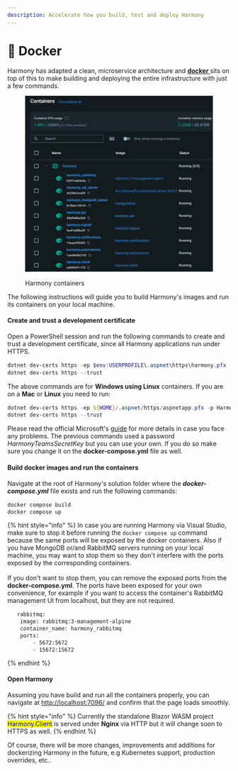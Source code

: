 ```yaml
---
description: Accelerate how you build, test and deploy Harmony
---
```


# 🐳 Docker

Harmony has adapted a clean, microservice architecture and [**docker** ](https://www.docker.com/)sits on top of this to make building and deploying the entire infrastructure with just a few commands.&#x20;

<figure><img src="../../.gitbook/assets/harmony-containers.png" alt="" width="563"><figcaption><p>Harmony containers</p></figcaption></figure>

The following instructions will guide you to build Harmony's images and run its containers on your local machine.

#### Create and trust a development certificate

Open a PowerShell session and run the following commands to create and trust a development certificate, since all Harmony applications run under HTTPS.

```powershell
dotnet dev-certs https -ep $env:USERPROFILE\.aspnet\https\harmony.pfx -p HarmonyTeamsSecretKey
dotnet dev-certs https --trust
```

The above commands are for **Windows using Linux** containers. If you are on a **Mac** or **Linux** you need to run:

```powershell
dotnet dev-certs https -ep ${HOME}/.aspnet/https/aspnetapp.pfx -p HarmonyTeamsSecretKey
dotnet dev-certs https --trust
```

Please read the official Microsoft's [guide](https://learn.microsoft.com/en-us/aspnet/core/security/docker-compose-https?view=aspnetcore-8.0) for more details in case you face any problems. The previous commands used a password _HarmonyTeamsSecretKey_ but you can use your own. If you do so make sure you change it on the **docker-compose.yml** file as well.

#### Build docker images and run the containers

Navigate at the root of Harmony's solution folder where the _**docker-compose.yml**_ file exists and run the following commands:

```docker
docker compose build
docker compose up
```

{% hint style="info" %}
In case you are running Harmony via Visual Studio, make sure to stop it before running the `docker compose up` command because the same ports will be exposed by the docker containers. Also if you have MongoDB or/and RabbitMQ servers running on your local machine, you may want to stop them so they don't interfere with the ports exposed by the corresponding containers. \
\
If you don't want to stop them, you can remove the exposed ports from the **docker-compose.yml**. The ports have been exposed for your own convenience, for example if you want to access the container's RabbitMQ management UI from localhost, but they are not required.

```docker
   rabbitmq:
    image: rabbitmq:3-management-alpine
    container_name: harmony_rabbitmq
    ports:
        - 5672:5672
        - 15672:15672
```
{% endhint %}

#### Open Harmony

Assuming you have build and run all the containers properly, you can navigate at [http://localhost:7096/](http://localhost:7096/) and confirm that the page loads smoothly.&#x20;

{% hint style="info" %}
Currently the standalone Blazor WASM project <mark style="color:blue;">Harmony.Client</mark> is served under **Nginx** via HTTP but it will change soon to HTTPS as well.
{% endhint %}

Of course, there will be more changes, improvements and additions for dockerizing Harmony in the future, e.g Kubernetes support, production overrides, etc..
